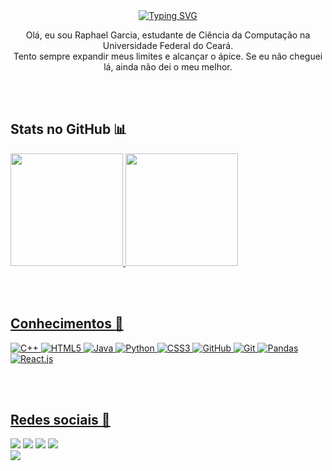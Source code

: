 <div align="center"> 
  <a href="https://git.io/typing-svg"><img src="https://readme-typing-svg.herokuapp.com?font=Fira+Code&duration=2000&pause=500&color=8C1EFF&background=31003B00&width=435&lines=Perdido+no+abismo...;Entre+o+real+e+o+ideal." alt="Typing SVG" /></a>
  <p> Olá, eu sou Raphael Garcia, estudante de Ciência da Computação na Universidade Federal do Ceará. <br> Tento sempre expandir meus limites e alcançar o ápice. Se eu não cheguei lá, ainda não dei o meu melhor. 
</div>

<br><br>

## Stats no GitHub :bar_chart:
  
<div align-"center">
  <a href="https://github.com/Raposones">
  <img height="180em" src="https://github-readme-stats.vercel.app/api/top-langs/?username=Raposones&theme=midnight-purple">
  <img height="180em" src="https://github-readme-stats.vercel.app/api?username=Raposones&show_icons=true&theme=midnight-purple&include_all_commits=true&count_private=true"/>
</div>

<br><br>

## Conhecimentos :book:

![C++](https://img.shields.io/badge/c++-%2300599C.svg?style=for-the-badge&logo=c%2B%2B&logoColor=white)
![HTML5](https://img.shields.io/badge/html5-%23E34F26.svg?style=for-the-badge&logo=html5&logoColor=white)
![Java](https://img.shields.io/badge/java-%23ED8B00.svg?style=for-the-badge&logo=java&logoColor=white)
![Python](https://img.shields.io/badge/python-3670A0?style=for-the-badge&logo=python&logoColor=ffdd54)
![CSS3](https://img.shields.io/badge/css3-%231572B6.svg?style=for-the-badge&logo=css3&logoColor=white)
![GitHub](https://img.shields.io/badge/github-%23121011.svg?style=for-the-badge&logo=github&logoColor=white)
![Git](https://img.shields.io/badge/git-%23F05033.svg?style=for-the-badge&logo=git&logoColor=white)
![Pandas](https://img.shields.io/badge/pandas-%23150458.svg?style=for-the-badge&logo=pandas&logoColor=white)
![React.js](https://img.shields.io/badge/React-20232A?style=for-the-badge&logo=react&logoColor=61DAFB)

<br><br>

## Redes sociais :iphone:

<div> 
  <a href="https://www.linkedin.com/in/raphaelcgarcia/" target="_blank"><img src="https://img.shields.io/badge/Raphael Garcia-0077B5?style=for-the-badge&logo=linkedin&logoColor=white" target="_blank"></a>
  <a href="https://www.facebook.com/Raphoso/" target="_blank"><img src="https://img.shields.io/badge/Raphael-1877F2?style=for-the-badge&logo=facebook&logoColor=white" target="_blank"></a>
  <a href="https://www.instagram.com/raposoness/" target="_blank"><img src="https://img.shields.io/badge/raposoness-E4405F?style=for-the-badge&logo=instagram&logoColor=white" target="_blank"></a>
  <a href="https://open.spotify.com/user/blomc7nnr1oesyxac04x275h1" target="_blank"><img src="https://img.shields.io/badge/raposones-1ED760?style=for-the-badge&logo=spotify&logoColor=white" target="_blank"></a>
  <br>
  <a href="mailto:raphaelgarcia0607@gmail.com" target="_blank"><img src="https://img.shields.io/badge/raphaelgarcia0607@gmail.com-D14836?style=for-the-          badge&logo=gmail&logoColor=white" target="_blank"></a>
</div>

<br><br>

